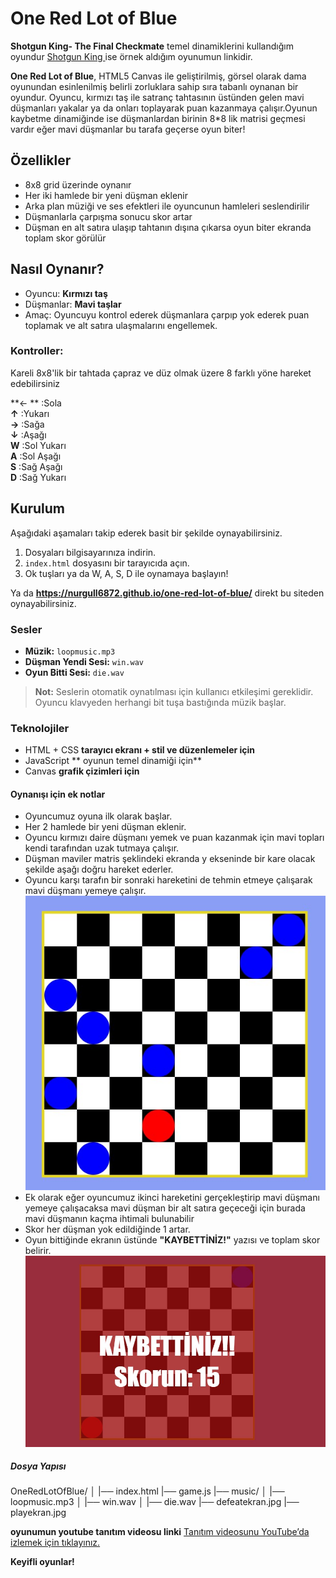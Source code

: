 
# One Red Lot of Blue
**Shotgun King- The Final Checkmate** temel dinamiklerini kullandığım oyundur
[Shotgun King ](https://punkcake.itch.io/shotgun-king)
 ise örnek aldığım oyunumun linkidir.

**One Red Lot of Blue**, HTML5 Canvas ile geliştirilmiş, görsel olarak dama oyunundan esinlenilmiş belirli zorluklara sahip sıra tabanlı oynanan bir oyundur. Oyuncu, kırmızı taş ile satranç tahtasının üstünden gelen mavi düşmanları yakalar ya da onları toplayarak puan kazanmaya çalışır.Oyunun kaybetme dinamiğinde ise düşmanlardan birinin 8*8 lik matrisi geçmesi vardır eğer mavi düşmanlar bu tarafa geçerse oyun biter!


##  Özellikler

- 8x8 grid üzerinde oynanır
- Her iki hamlede bir yeni düşman eklenir
- Arka plan müziği ve ses efektleri ile oyuncunun hamleleri seslendirilir
- Düşmanlarla çarpışma sonucu skor artar
- Düşman en alt satıra ulaşıp tahtanın dışına çıkarsa oyun biter ekranda toplam skor görülür


##  Nasıl Oynanır?

- Oyuncu: **Kırmızı taş** 
- Düşmanlar: **Mavi taşlar** 
- Amaç: Oyuncuyu kontrol ederek düşmanlara çarpıp yok ederek puan toplamak ve alt satıra ulaşmalarını engellemek.

### Kontroller:
Kareli 8x8'lik bir tahtada çapraz ve düz olmak üzere 8 farklı yöne hareket edebilirsiniz

 **← **  :Sola           
 **↑**   :Yukarı         
 **→**   :Sağa           
 **↓**   :Aşağı          
 **W**   :Sol Yukarı     
 **A**   :Sol Aşağı      
 **S**   :Sağ Aşağı     
 **D**   :Sağ Yukarı     

##  Kurulum
Aşağıdaki aşamaları takip ederek basit bir şekilde oynayabilirsiniz.
1. Dosyaları bilgisayarınıza indirin.
2. `index.html` dosyasını bir tarayıcıda açın.
3. Ok tuşları ya da W, A, S, D ile oynamaya başlayın!

Ya da 
**https://nurgull6872.github.io/one-red-lot-of-blue/** direkt bu siteden oynayabilirsiniz.

### Sesler

- **Müzik:** `loopmusic.mp3`
- **Düşman Yendi Sesi:** `win.wav`
- **Oyun Bitti Sesi:** `die.wav`
> **Not:** Seslerin otomatik oynatılması için kullanıcı etkileşimi gereklidir. Oyuncu klavyeden herhangi bit tuşa bastığında müzik başlar.

### Teknolojiler

- HTML + CSS **tarayıcı ekranı + stil ve düzenlemeler için**
- JavaScript ** oyunun temel dinamiği için**
- Canvas **grafik çizimleri için**

#### Oynanışı için ek notlar

- Oyuncumuz oyuna ilk olarak başlar.
- Her 2 hamlede bir yeni düşman eklenir.
- Oyuncu kırmızı daire düşmanı yemek ve puan kazanmak için mavi topları kendi tarafından uzak tutmaya çalışır.
- Düşman maviler matris şeklindeki ekranda y ekseninde bir kare olacak şekilde aşağı doğru hareket ederler.
- Oyuncu karşı tarafın bir sonraki hareketini de tehmin etmeye çalışarak mavi düşmanı yemeye çalışır.
![oyun içi ekran](screenshots/playekran.jpg)
- Ek olarak eğer oyuncumuz ikinci hareketini gerçekleştirip mavi düşmanı yemeye çalışacaksa mavi düşman bir alt satıra geçeceği için burada mavi düşmanın kaçma ihtimali bulunabilir
- Skor her düşman yok edildiğinde 1 artar.
- Oyun bittiğinde ekranın üstünde **"KAYBETTİNİZ!"** yazısı ve toplam skor belirir.
![yenilgi ekranı](screenshots/defeatekran.jpg)





##### Dosya Yapısı
OneRedLotOfBlue/
│
|── index.html
|── game.js
|── music/
│ |── loopmusic.mp3
│ |── win.wav
│ |── die.wav
|── defeatekran.jpg
|── playekran.jpg



**oyunumun youtube tanıtım videosu linki**
[Tanıtım videosunu YouTube’da izlemek için tıklayınız.](https://www.youtube.com/watch?v=eMAcy58IOiQ)

**Keyifli oyunlar!**

